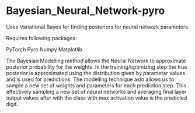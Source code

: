 # Bayesian_Neural_Network-pyro


Uses Variational Bayes for finding posteriors for neural network parameters. 

Requires following packages:

PyTorch
Pyro
Numpy
Matplotlib

The Bayesian Modelling method allows the Neural Network to approximate posterior probability for the weights. 
In the training/optimizing step the true posterior is approximated using the distribution given by parameter values and is used 
for predictions. The modelling technique aslo allows us to sample a new set of weights and parameters for each prediction step.
This effectively sampling a new set of neural networks and averaging final layer output values after with the class with 
max activation value is the predicted digit.


